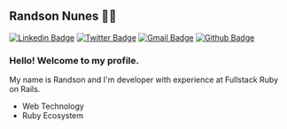 ## Randson Nunes :man_technologist:
[![Linkedin Badge](https://img.shields.io/badge/-LinkedIn-blue?style=flat-square&logo=Linkedin&logoColor=white&link=https://www.linkedin.com/in/randsonfranca/)](https://www.linkedin.com/in/randsonfranca)
[![Twitter Badge](https://img.shields.io/badge/-Twitter-1ca0f1?style=flat-square&labelColor=1ca0f1&logo=twitter&logoColor=white&link=https://twitter.com/lgdbittencourt)](https://twitter.com/randhson)
[![Gmail Badge](https://img.shields.io/badge/-Gmail-c14438?style=flat-square&logo=Gmail&logoColor=white&link=mailto:handhson@gmail.com)](mailto:handhson@gmail.com)
[![Github Badge](https://img.shields.io/badge/-Github-000?style=flat-square&logo=Github&logoColor=white&link=https://github.com/lucasgdb)](https://github.com/randhson)

### Hello! Welcome to my profile.

My name is Randson and I'm developer with experience at Fullstack Ruby on Rails.
+ Web Technology
+ Ruby Ecosystem

<!--
**randhson/randhson** is a ✨ _special_ ✨ repository because its `README.md` (this file) appears on your GitHub profile.

Here are some ideas to get you started:

- 🔭 I’m currently working on ...
- 🌱 I’m currently learning ...
- 👯 I’m looking to collaborate on ...
- 🤔 I’m looking for help with ...
- 💬 Ask me about ...
- 📫 How to reach me: ...
- 😄 Pronouns: ...
- ⚡ Fun fact: ...
-->
